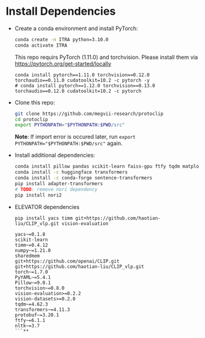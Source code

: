 
# Install Dependencies

- Create a conda environment and install PyTorch:

    ```bash
    conda create -n ITRA python=3.10.0
    conda activate ITRA
    ```

    This repo requirs PyTorch (1.11.0) and torchvision. Please install them via https://pytorch.org/get-started/locally

    ```
    conda install pytorch==1.11.0 torchvision==0.12.0 torchaudio==0.11.0 cudatoolkit=10.2 -c pytorch -y
    # conda install pytorch==1.12.0 torchvision==0.13.0 torchaudio==0.12.0 cudatoolkit=10.2 -c pytorch
    ```

- Clone this repo:

   ```bash
   git clone https://github.com/megvii-research/protoclip
   cd protoclip
   export PYTHONPATH="$PYTHONPATH:$PWD/src"
   ```
   **Note**: If import error is occured later, run `export PYTHONPATH="$PYTHONPATH:$PWD/src"` again.

- Install additional dependencies:
    ```bash
    conda install pillow pandas scikit-learn faiss-gpu ftfy tqdm matplotlib pycocotools wandb
    conda install -c huggingface transformers 
    conda install -c conda-forge sentence-transformers
    pip install adapter-transformers
    # TODO: remove nori dependency
    pip install nori2
    ```
- ELEVATOR dependencies

    ```
    pip install yacs timm git+https://github.com/haotian-liu/CLIP_vlp.git vision-evaluation

    yacs~=0.1.8
    scikit-learn
    timm~=0.4.12
    numpy~=1.21.0
    sharedmem
    git+https://github.com/openai/CLIP.git
    git+https://github.com/haotian-liu/CLIP_vlp.git
    torch~=1.7.0
    PyYAML~=5.4.1
    Pillow~=9.0.1
    torchvision~=0.8.0
    vision-evaluation>=0.2.2
    vision-datasets>=0.2.0
    tqdm~=4.62.3
    transformers~=4.11.3
    protobuf~=3.20.1
    ftfy~=6.1.1
    nltk~=3.7
    ```**
    
